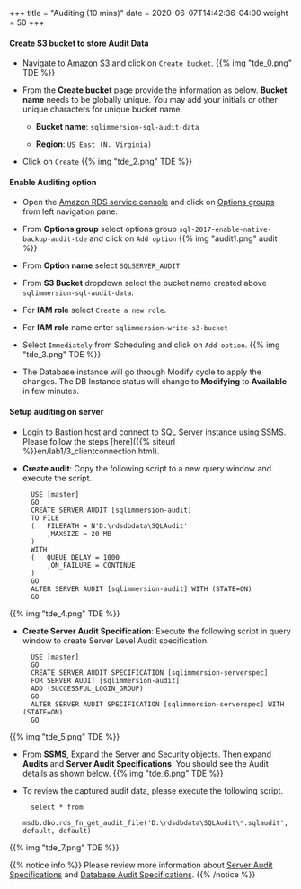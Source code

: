 +++
title = "Auditing (10 mins)"
date = 2020-06-07T14:42:36-04:00
weight = 50
+++

#### **Create S3 bucket to store Audit Data**

* Navigate to [Amazon S3](https://s3.console.aws.amazon.com/s3/home) and click on `Create bucket`.
{{% img "tde_0.png" TDE %}}

* From the **Create bucket** page provide the information as below. **Bucket name** needs to be globally unique. You may add your initials or other unique characters for unique bucket name.

    * **Bucket name**: `sqlimmersion-sql-audit-data`

    * **Region**: `US East (N. Virginia)`

* Click on `Create`
{{% img "tde_2.png" TDE %}}

#### **Enable Auditing option**

* Open the [Amazon RDS  service console](https://console.aws.amazon.com/rds/home) and click on [Options groups](https://console.aws.amazon.com/rds/home#option-groups-list:) from left navigation pane. 

* From **Options group** select options group `sql-2017-enable-native-backup-audit-tde` and click on `Add option`
{{% img "audit1.png" audit %}}

* From **Option name** select `SQLSERVER_AUDIT`

* From **S3 Bucket** dropdown select the bucket name created above `sqlimmersion-sql-audit-data`.

* For **IAM role** select `Create a new role`.

* For **IAM role** name enter `sqlimmersion-write-s3-bucket`

* Select `Immediately` from Scheduling and click on `Add option`.
{{% img "tde_3.png" TDE %}}


* The Database instance will go through Modify cycle to apply the changes. The DB Instance status will change to **Modifying** to **Available** in few minutes.

#### **Setup auditing on server**

* Login to Bastion host and connect to SQL Server instance using SSMS. Please follow the steps [here]({{% siteurl %}}en/lab1/3_clientconnection.html).

* **Create  audit**: Copy the following script to a new query window and execute the script.

    
        USE [master]
        GO
        CREATE SERVER AUDIT [sqlimmersion-audit]
        TO FILE 
        (	FILEPATH = N'D:\rdsdbdata\SQLAudit'
            ,MAXSIZE = 20 MB
        )
        WITH
        (	QUEUE_DELAY = 1000
            ,ON_FAILURE = CONTINUE
        )
        GO
        ALTER SERVER AUDIT [sqlimmersion-audit] WITH (STATE=ON)
        GO
{{% img "tde_4.png" TDE %}}

* **Create Server Audit Specification**: Execute the following script in query window to create Server Level Audit specification. 

        USE [master]
        GO
        CREATE SERVER AUDIT SPECIFICATION [sqlimmersion-serverspec]
        FOR SERVER AUDIT [sqlimmersion-audit]
        ADD (SUCCESSFUL_LOGIN_GROUP)
        GO
        ALTER SERVER AUDIT SPECIFICATION [sqlimmersion-serverspec] WITH (STATE=ON)
        GO
{{% img "tde_5.png" TDE %}}

* From **SSMS**, Expand the Server and Security objects. Then expand **Audits** and **Server Audit Specifications**. You should see the Audit details as shown below.
{{% img "tde_6.png" TDE %}}

* To review the captured audit data, please execute the following script.

        select * from 
		msdb.dbo.rds_fn_get_audit_file('D:\rdsdbdata\SQLAudit\*.sqlaudit', default, default)

{{% img "tde_7.png" TDE %}}

{{% notice info %}}
Please review more information about [Server Audit Specifications](https://docs.microsoft.com/sql/t-sql/statements/create-server-audit-specification-transact-sql) and [Database Audit Specifications](https://docs.microsoft.com/sql/t-sql/statements/create-database-audit-specification-transact-sql).
{{% /notice %}}

